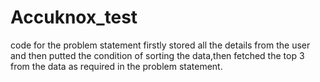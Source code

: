 # Accuknox_test
code for the problem statement
firstly stored all the details from the user and then putted the condition of sorting the data,then fetched the top 3 from the data as required in the problem statement.
